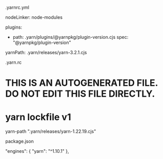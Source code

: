 .yarnrc.yml

nodeLinker: node-modules

plugins:
  - path: .yarn/plugins/@yarnpkg/plugin-version.cjs
    spec: "@yarnpkg/plugin-version"

yarnPath: .yarn/releases/yarn-3.2.1.cjs


.yarn.rc

# THIS IS AN AUTOGENERATED FILE. DO NOT EDIT THIS FILE DIRECTLY.
# yarn lockfile v1


yarn-path ".yarn/releases/yarn-1.22.19.cjs"


package.json

  "engines": {
    "yarn": "^1.10.1"
  },